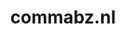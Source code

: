 ---
layout: post
title:  "commabz.nl"
internal_url:  "/dutchgov/commabz.nl.html"
subdomains_count: 8
all_subdomains_count: 8
urls_count: 5
ssl_rank: 0
http_rank: 55
url_link: /data/commabz.nl/urls.txt
all_subdomains_link: /data/commabz.nl/all_subdomains.txt
subdomains_link: /data/commabz.nl/subdomains.txt
categories: dutchgov
---